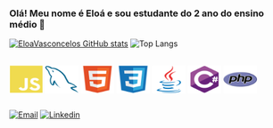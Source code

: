 ### Olá! Meu nome é Eloá e sou estudante do 2 ano do ensino médio  👋

<div> 
<a href="https://github.com/EloaVasconcelos">
  
[![EloaVasconcelos GitHub stats](https://github-readme-stats.vercel.app/api?username=EloaVasconcelos&show_icons=true&theme=midnight-purple)](https://github.com/anuraghazra/github-readme-stats#gh-dark-mode-only)
![Top Langs](https://github-readme-stats.vercel.app/api/top-langs/?username=EloaVasconcelos&hide_progress=true&theme=midnight-purple)

</div>


<div style="display: inline_block"><br>
   <img align="center" alt="Javascript" height="50" width="60" src="https://raw.githubusercontent.com/devicons/devicon/master/icons/javascript/javascript-plain.svg">
  <img align="center" alt="MySQL" height="50" width="60" src="https://raw.githubusercontent.com/devicons/devicon/master/icons/mysql/mysql-plain.svg">
  <img align="center" alt="HTML" height="50" width="60" src="https://raw.githubusercontent.com/devicons/devicon/master/icons/html5/html5-original.svg">
  <img align="center" alt="CSS" height="50" width="60" src="https://raw.githubusercontent.com/devicons/devicon/master/icons/css3/css3-original.svg">
  <img align="center" alt="JAVA" height="50" width="60" src="https://raw.githubusercontent.com/devicons/devicon/master/icons/java/java-original.svg">
  <img align="center" alt="C#" height="50" width="60" src="https://raw.githubusercontent.com/devicons/devicon/master/icons/csharp/csharp-original.svg">
  <img align="center" alt="PHP" height="50" width="60" src="https://raw.githubusercontent.com/devicons/devicon/master/icons/php/php-original.svg">
</div>



  ##


[![Email](https://img.shields.io/badge/Gmail-D14836?style=for-the-badge&logo=gmail&logoColor=white)](https://eloavasconcelos.09.vm@gmail.com)
[![Linkedin](https://img.shields.io/badge/LinkedIn-0077B5?style=for-the-badge&logo=linkedin&logoColor=white)](www.linkedin.com/in/eloá-vasconcelos-3718a826a)



